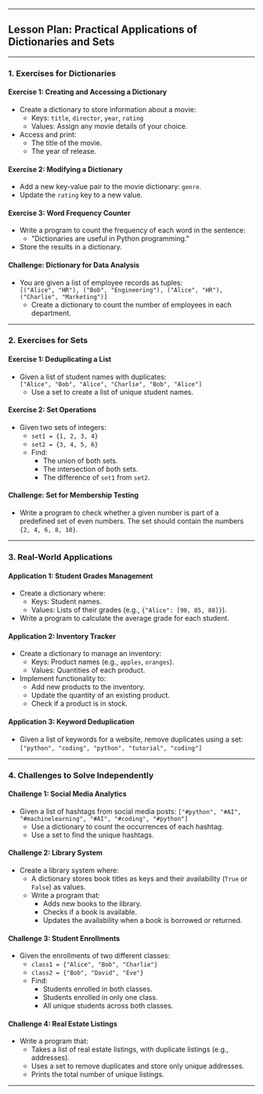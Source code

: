
---

## **Lesson Plan: Practical Applications of Dictionaries and Sets**

---

### **1. Exercises for Dictionaries**

#### **Exercise 1: Creating and Accessing a Dictionary**
- Create a dictionary to store information about a movie:
  - Keys: `title`, `director`, `year`, `rating`
  - Values: Assign any movie details of your choice.
- Access and print:
  - The title of the movie.
  - The year of release.

#### **Exercise 2: Modifying a Dictionary**
- Add a new key-value pair to the movie dictionary: `genre`.
- Update the `rating` key to a new value.

#### **Exercise 3: Word Frequency Counter**
- Write a program to count the frequency of each word in the sentence:
  - "Dictionaries are useful in Python programming."
- Store the results in a dictionary.

#### **Challenge: Dictionary for Data Analysis**
- You are given a list of employee records as tuples:  
  `[("Alice", "HR"), ("Bob", "Engineering"), ("Alice", "HR"), ("Charlie", "Marketing")]`
  - Create a dictionary to count the number of employees in each department.

---

### **2. Exercises for Sets**

#### **Exercise 1: Deduplicating a List**
- Given a list of student names with duplicates:  
  `["Alice", "Bob", "Alice", "Charlie", "Bob", "Alice"]`
  - Use a set to create a list of unique student names.

#### **Exercise 2: Set Operations**
- Given two sets of integers:
  - `set1 = {1, 2, 3, 4}`
  - `set2 = {3, 4, 5, 6}`
  - Find:
    - The union of both sets.
    - The intersection of both sets.
    - The difference of `set1` from `set2`.

#### **Challenge: Set for Membership Testing**
- Write a program to check whether a given number is part of a predefined set of even numbers. The set should contain the numbers `{2, 4, 6, 8, 10}`.

---

### **3. Real-World Applications**

#### **Application 1: Student Grades Management**
- Create a dictionary where:
  - Keys: Student names.
  - Values: Lists of their grades (e.g., `{"Alice": [90, 85, 88]}`).
- Write a program to calculate the average grade for each student.

#### **Application 2: Inventory Tracker**
- Create a dictionary to manage an inventory:
  - Keys: Product names (e.g., `apples`, `oranges`).
  - Values: Quantities of each product.
- Implement functionality to:
  - Add new products to the inventory.
  - Update the quantity of an existing product.
  - Check if a product is in stock.

#### **Application 3: Keyword Deduplication**
- Given a list of keywords for a website, remove duplicates using a set:
  `["python", "coding", "python", "tutorial", "coding"]`

---

### **4. Challenges to Solve Independently**

#### **Challenge 1: Social Media Analytics**
- Given a list of hashtags from social media posts:
  `["#python", "#AI", "#machinelearning", "#AI", "#coding", "#python"]`
  - Use a dictionary to count the occurrences of each hashtag.
  - Use a set to find the unique hashtags.

#### **Challenge 2: Library System**
- Create a library system where:
  - A dictionary stores book titles as keys and their availability (`True` or `False`) as values.
  - Write a program that:
    - Adds new books to the library.
    - Checks if a book is available.
    - Updates the availability when a book is borrowed or returned.

#### **Challenge 3: Student Enrollments**
- Given the enrollments of two different classes:
  - `class1 = {"Alice", "Bob", "Charlie"}`
  - `class2 = {"Bob", "David", "Eve"}`
  - Find:
    - Students enrolled in both classes.
    - Students enrolled in only one class.
    - All unique students across both classes.

#### **Challenge 4: Real Estate Listings**
- Write a program that:
  - Takes a list of real estate listings, with duplicate listings (e.g., addresses).
  - Uses a set to remove duplicates and store only unique addresses.
  - Prints the total number of unique listings.

---
